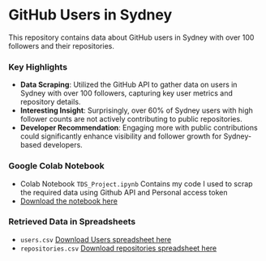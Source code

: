 # GitHub Users in Sydney

This repository contains data about GitHub users in Sydney with over 100 followers and their repositories.

### Key Highlights
- **Data Scraping**: Utilized the GitHub API to gather data on users in Sydney with over 100 followers, capturing key user metrics and repository details.
- **Interesting Insight**: Surprisingly, over 60% of Sydney users with high follower counts are not actively contributing to public repositories.
- **Developer Recommendation**: Engaging more with public contributions could significantly enhance visibility and follower growth for Sydney-based developers.

### Google Colab Notebook
- Colab Notebook `TDS_Project.ipynb` Contains my code I used to scrap the required data using Github API and Personal access token
- [Download the notebook here](https://drive.google.com/file/d/1NC89xnquI_SW57a02nbfNqrdKZyXbl9w/view?usp=sharing)

### Retrieved Data in Spreadsheets
- `users.csv` [Download Users spreadsheet here](https://drive.google.com/file/d/16m5RtRamJlgj0DMjn75sBLvZpFhnyqlq/view?usp=sharing)
- `repositories.csv` [Download repositories spreadsheet here](https://drive.google.com/file/d/1BXIVEjE8cfrdJScvbWrLldLUjVQXk36L/view?usp=sharing)

